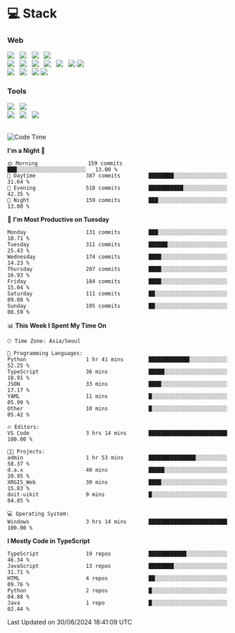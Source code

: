 <h1>💻 Stack</h1>
<div>
 <h3>Web</h3>
 <!-- badge : https://shields.io/ -->
 <!-- icon : https://simpleicons.org/?q=Get -->
 <img src="https://img.shields.io/badge/HTML5-e74c3c?style=flat-square&logo=HTML5&logoColor=white"/> &nbsp 
 <img src="https://img.shields.io/badge/CSS3-0A84FF?style=flat-square&logo=CSS3&logoColor=white"/> &nbsp 
 <img src="https://img.shields.io/badge/JavaScript-FFCD11?style=flat-square&logo=JavaScript&logoColor=white"/> &nbsp 
 <img src="https://img.shields.io/badge/TypeScript-3075C0?style=flat-square&logo=TypeScript&logoColor=white"/>
 <br/>
 <img src="https://img.shields.io/badge/Next-000000?style=flat-square&logo=nextdotjs&logoColor=white"/> &nbsp 
 <img src="https://img.shields.io/badge/React-00BCF6?style=flat-square&logo=React&logoColor=white"/> &nbsp 
 <img src="https://img.shields.io/badge/Redux-764ABC?style=flat-square&logo=Redux&logoColor=white"/> &nbsp
 <img src="https://img.shields.io/badge/Recoil-3578E5?style=flat-square&logo=recoil&logoColor=white"/> &nbsp
 <img src="https://img.shields.io/badge/React-Query-FF4154?style=flat-square&logo=reactquery&logoColor=white"/> &nbsp 
 <img src="https://img.shields.io/badge/styled%2Dcomponents-DB7093?style=flat-square&logo=styled%2Dcomponents&logoColor=white"/>
 <img src="https://img.shields.io/badge/CSS Modules-000000?style=flat-square&logo=CSS Modules&logoColor=white"/> &nbsp 
 <br/>
 <img src="https://img.shields.io/badge/Node-339933?style=flat-square&logo=Node.js&logoColor=white"/> &nbsp 
 <img src="https://img.shields.io/badge/Express-000000?style=flat-square&logo=Express&logoColor=white"/> &nbsp 
 <img src="https://img.shields.io/badge/MongoDB-47A248?style=flat-square&logo=MongoDB&logoColor=white"/>
 <img src="https://img.shields.io/badge/MariaDB-003545?style=flat-square&logo=mariadb&logoColor=white"/>
 
 <h3>Tools</h3>
 <img src="https://img.shields.io/badge/Visual Studio Code-007ACC?style=flat-square&logo=Visual Studio Code&logoColor=white"/> &nbsp 
 <img src="https://img.shields.io/badge/Postman-FF6C37?style=flat-square&logo=Postman&logoColor=white"/> &nbsp
 <br>
 <img src="https://img.shields.io/badge/Adobe Photoshop-31A8FF?style=flat-square&logo=Adobe Photoshop&logoColor=white"/> &nbsp 
 <img src="https://img.shields.io/badge/Adobe Illustrator-FF9A00?style=flat-square&logo=Adobe Illustrator&logoColor=white"/> &nbsp 
 <img src="https://img.shields.io/badge/Figma-F24E1E?style=flat-square&logo=Figma&logoColor=white"/> &nbsp
</div>

<br>

<!--START_SECTION:waka-->
![Code Time](http://img.shields.io/badge/Code%20Time-1%2C151%20hrs%2025%20mins-blue)

**I'm a Night 🦉** 

```text
🌞 Morning                159 commits         ███░░░░░░░░░░░░░░░░░░░░░░   13.00 % 
🌆 Daytime                387 commits         ████████░░░░░░░░░░░░░░░░░   31.64 % 
🌃 Evening                518 commits         ███████████░░░░░░░░░░░░░░   42.35 % 
🌙 Night                  159 commits         ███░░░░░░░░░░░░░░░░░░░░░░   13.00 % 
```
📅 **I'm Most Productive on Tuesday** 

```text
Monday                   131 commits         ███░░░░░░░░░░░░░░░░░░░░░░   10.71 % 
Tuesday                  311 commits         ██████░░░░░░░░░░░░░░░░░░░   25.43 % 
Wednesday                174 commits         ████░░░░░░░░░░░░░░░░░░░░░   14.23 % 
Thursday                 207 commits         ████░░░░░░░░░░░░░░░░░░░░░   16.93 % 
Friday                   184 commits         ████░░░░░░░░░░░░░░░░░░░░░   15.04 % 
Saturday                 111 commits         ██░░░░░░░░░░░░░░░░░░░░░░░   09.08 % 
Sunday                   105 commits         ██░░░░░░░░░░░░░░░░░░░░░░░   08.59 % 
```


📊 **This Week I Spent My Time On** 

```text
🕑︎ Time Zone: Asia/Seoul

💬 Programming Languages: 
Python                   1 hr 41 mins        █████████████░░░░░░░░░░░░   52.25 % 
TypeScript               36 mins             █████░░░░░░░░░░░░░░░░░░░░   18.91 % 
JSON                     33 mins             ████░░░░░░░░░░░░░░░░░░░░░   17.17 % 
YAML                     11 mins             █░░░░░░░░░░░░░░░░░░░░░░░░   05.99 % 
Other                    10 mins             █░░░░░░░░░░░░░░░░░░░░░░░░   05.42 % 

🔥 Editors: 
VS Code                  3 hrs 14 mins       █████████████████████████   100.00 % 

🐱‍💻 Projects: 
admin                    1 hr 53 mins        ███████████████░░░░░░░░░░   58.37 % 
d.a.x                    40 mins             █████░░░░░░░░░░░░░░░░░░░░   20.95 % 
XRGIS_Web                30 mins             ████░░░░░░░░░░░░░░░░░░░░░   15.83 % 
doit-uikit               9 mins              █░░░░░░░░░░░░░░░░░░░░░░░░   04.85 % 

💻 Operating System: 
Windows                  3 hrs 14 mins       █████████████████████████   100.00 % 
```

**I Mostly Code in TypeScript** 

```text
TypeScript               19 repos            ████████████░░░░░░░░░░░░░   46.34 % 
JavaScript               13 repos            ████████░░░░░░░░░░░░░░░░░   31.71 % 
HTML                     4 repos             ██░░░░░░░░░░░░░░░░░░░░░░░   09.76 % 
Python                   2 repos             █░░░░░░░░░░░░░░░░░░░░░░░░   04.88 % 
Java                     1 repo              █░░░░░░░░░░░░░░░░░░░░░░░░   02.44 % 
```




 Last Updated on 30/06/2024 18:41:09 UTC
<!--END_SECTION:waka-->
